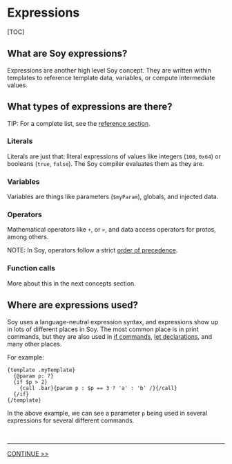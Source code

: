 # Expressions

[TOC]

## What are Soy expressions?

Expressions are another high level Soy concept. They are written within
templates to reference template data, variables, or compute intermediate values.

## What types of expressions are there?

TIP: For a complete list, see the [reference section](../reference/index).

### Literals

Literals are just that: literal expressions of values like integers (`100`,
`0x64`) or booleans (`true`, `false`). The Soy compiler evaluates them as they
are.

### Variables

Variables are things like parameters (`$myParam`), globals, and injected data.

### Operators

Mathematical operators like `+`, or `>`, and data access operators for protos,
among others.

NOTE: In Soy, operators follow a strict
[order of precedence](../reference/expressions.md#precedence).

### Function calls

More about this in the next concepts section.

## Where are expressions used?

Soy uses a language-neutral expression syntax, and expressions show up in lots
of different places in Soy. The most common place is in print commands, but they
are also used in [if commands](../reference/control-flow.md#if),
[let declarations](../reference/let.md), and many other places.

For example:

```soy
{template .myTemplate}
  {@param p: ?}
  {if $p > 2}
    {call .bar}{param p : $p == 3 ? 'a' : 'b' /}{/call}
  {/if}
{/template}
```

In the above example, we can see a parameter `p` being used in several
expressions for several different commands.

<br>

--------------------------------------------------------------------------------

<section class="nextButton"><a href="functions-plugins.md">CONTINUE >></a></section>

<br>
